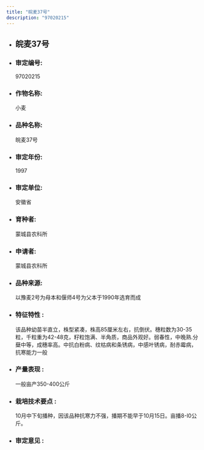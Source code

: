 ```yaml
---
title: "皖麦37号"
description: "97020215"
---
```

* ## 皖麦37号
* ###  审定编号:  
   97020215

*  ### 作物名称:  
   小麦

*   ###  品种名称: 
    皖麦37号

*   ### 审定年份: 
    1997

*   ### 审定单位:  
    安徽省

*   ### 育种者:  
    蒙城县农科所

*   ### 申请者:  
    蒙城县农科所

*   ### 品种来源:  
    以豫麦2号为母本和偃师4号为父本于1990年选育而成

*   ### 特征特性 : 
    该品种幼苗半直立，株型紧凑，株高85厘米左右，抗倒伏。穗粒数为30-35粒，千粒重为42-48克，籽粒饱满、半角质，商品外观好。弱春性，中晚熟.分蘖中等，成穗率高。中抗白粉病、纹枯病和条锈病，中感叶锈病，耐赤霉病，抗寒能力一般

*   ### 产量表现 : 
    一般亩产350-400公斤

*   ### 栽培技术要点 : 
    10月中下旬播种，因该品种抗寒力不强，播期不能早于10月15日。亩播8-l0公斤。

*   ### 审定意见 : 
    
